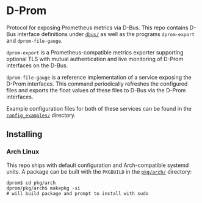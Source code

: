 # D-Prom

Protocol for exposing Prometheus metrics via D-Bus. This repo contains D-Bus interface definitions under [`dbus/`](/dbus) as well as the programs `dprom-export` and `dprom-file-gauge`.

`dprom-export` is a Prometheus-compatible metrics exporter supporting optional TLS with mutual authentication and live monitoring of D-Prom interfaces on the D-Bus.

`dprom-file-gauge` is a reference implementation of a service exposing the D-Prom interfaces.
This command periodically refreshes the configured files and exports the float values of these files to D-Bus via the D-Prom interfaces.

Example configuration files for both of these services can be found in the [`config_examples/`](/config_examples) directory.

## Installing

### Arch Linux

This repo ships with default configuration and Arch-compatible systemd units. A package can be built with the `PKGBUILD` in the [`pkg/arch/`](/pkg/arch) directory:

```sh-session
dprom$ cd pkg/arch
dprom/pkg/arch$ makepkg -si
# will build package and prompt to install with sudo
```
